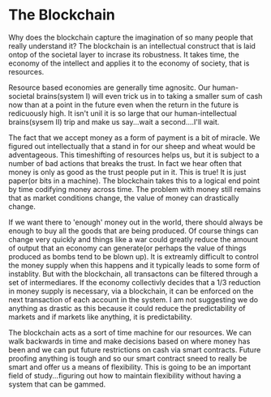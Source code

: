 # The Blockchain

Why does the blockchain capture the imagination of so many people that really understand it?  The blockchain is an intellectual construct that is laid ontop of the societal layer to incrase its robustness.  It takes time, the economy of the intellect and applies it to the economy of society, that is resources.

Resource based economies are generally time agnositc.  Our human-societal brains(system I) will even trick us in to taking a smaller sum of cash now than at a point in the future even when the return in the future is redicuously high.  It isn't unil it is so large that our human-intellectual brains(sysem II) trip and make us say...wait a second....I'll wait.

The fact that we accept money as a form of payment is a bit of miracle.  We figured out intellectually that a stand in for our sheep and wheat would be adventageous. This timeshifting of resources helps us, but it is subject to a number of bad actions that breaks the trust.  In fact we hear often that money is only as good as the trust people put in it.  This is true!  It is just paper(or bits in a machine). The blockchain takes this to a logical end point by time codifying money across time.  The problem with money still remains that as market conditions change, the value of money can drastically change.

If we want there to 'enough' money out in the world, there should always be enough to buy all the goods that are being produced.  Of course things can change very quickly and things like a war could greatly reduce the amount of output that an economy can generate(or perhaps the value of things produced as bombs tend to be blown up).  It is extreamly difficult to control the money supply when this happens and it typically leads to some form of instablity. But with the blockchain, all transactons can be filtered through a set of intermediares.  If the economy collectivly decides that a 1/3 reduction in money supply is necessary, via a blockchain, it can be enforced on the next transaction of each account in the system.  I am not suggesting we do anything as drastic as this because it could reduce the predictability of markets and if markets like anything, it is predictability.

The blockchain acts as a sort of time machine for our resources.  We can walk backwards in time and make decisions based on where money has been and we can put future restrictions on cash via smart contracts.  Future proofing anything is tough and so our smart contract sneed to really be smart and offer us a means of flexibility.  This is going to be an important field of study...figuring out how to maintain flexibility without having a system that can be gammed.


